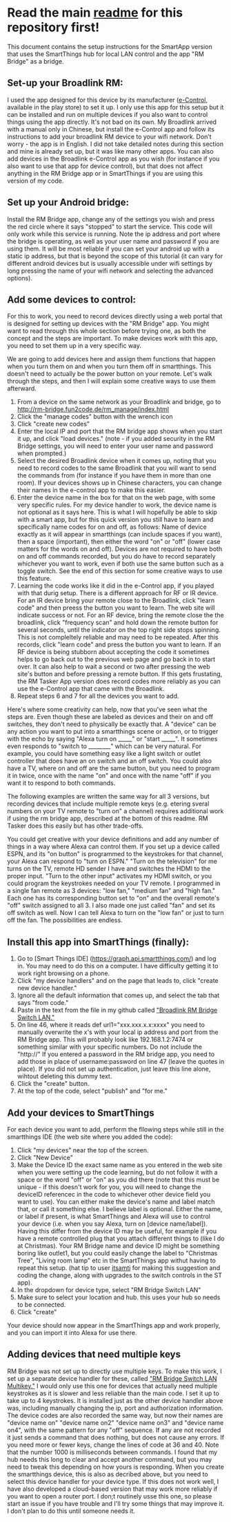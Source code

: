 ﻿# Read the main <a href='https://beckyricha.github.io/Broadlink-RM-SmartThings-Alexa.html'>readme</a> for this repository first!
This document contains the setup instructions for the SmartApp version that uses the SmartThings hub for local LAN control and the app "RM Bridge" as a bridge.

## Set-up your Broadlink RM:
I used the app designed for this device by its manufacturer (<a href='https://play.google.com/store/apps/details?id=com.broadlink.rmt&hl=en'>e-Control</a>, available in the play store) to set it up.  I only use this app for this setup but it can be installed and run on multiple devices if you also want to control things using the app directly.  It's not bad on its own.  My Broadlink arrived with a manual only in Chinese, but install the e-Control app and follow its instructions to add your broadlink RM device to your wifi network. Don’t worry - the app is in English.  I did not take detailed notes during this section and mine is already set up, but it was like many other apps.  You can also add devices in the Broadlink e-Control app as you wish (for instance if you also want to use that app for device control), but that does not affect anything in the RM Bridge app or in SmartThings if you are using this version of my code.  
 
## Set up your Android bridge:
Install the RM Bridge app, change any of the settings you wish and press the red circle where it says "stopped" to start the service. This code will only work while this service is running. Note the ip address and port where the bridge is operating, as well as your user name and password if you are using them.  It will be most reliable if you can set your android up with a static ip address, but that is beyond the scope of this tutorial (it can vary for different android devices but is usually accessible under wifi settings by long pressing the name of your wifi network and selecting the advanced options).  

## Add some devices to control:
For this to work, you need to record devices directly using a web portal that is designed for setting up devices with the "RM Bridge" app.  You might want to read through this whole section before trying one, as both the concept and the steps are important.  To make devices work with this app, you need to set them up in a very specific way.  

We are going to add devices here and assign them functions that happen when you turn them on and when you turn them off in smartthings. This doesn't need to actually be the power button on your remote.  Let's walk through the steps, and then I will explain some creative ways to use them afterward.  

1. From a device on the same network as your Broadlink and bridge, go to http://rm-bridge.fun2code.de/rm_manage/index.html
2. Click the "manage codes" button with the wrench icon
3. Click "create new codes"
4. Enter the local IP and port that the RM bridge app shows when you start it up, and click "load devices." (note - if you added security in the RM Bridge settings, you will need to enter your user name and password when prompted.)
5. Select the desired Broadlink device when it comes up, noting that you need to record codes to the same Broadlink that you will want to send the commands from (for instance if you have them in more than one room).  If your devices shows up in Chinese characters, you can change their names in the e-control app to make this easier.
6. Enter the device name in the box for that on the web page, with some very specific rules.  For my device handler to work, the device name is not optional as it says here.  This is what I will hopefully be able to skip with a smart app, but for this quick version you still have to learn and specifically name codes for on and off, as follows: Name of device exactly as it will appear in smartthings (can include spaces if you want), then a space (important), then either the word "on" or "off" (lower case matters for the words on and off).  Devices are not required to have both on and off commands recorded, but you do have to record separately whichever you want to work, even if both use the same button such as a toggle switch.  See the end of this section for some creative ways to use this feature.
7. Learning the code works like it did in the e-Control app, if you played with that durig setup.  There is a different approach for RF or IR device.  For an IR device bring your remote close to the Broadlink, click "learn code" and then preess the button you want to learn.  The web site will indicate success or not.  For an RF device, bring the remote close the the broadlink, click "frequency scan" and hold down the remote button for several seconds, until the indicator on the top right side stops spinning.  This is not compleltely reliable and may need to be repeated.   After this records, click "learn code" and press the button you want to learn.  If an RF device is being stubborn about accepting the code it sometimes helps to go back out to the previous web page and go back in to start over.  It can also help to wait a second or two after pressing the web site's button and before pressing a remote button.  If this gets frustating, the RM Tasker App version does record codes more reliably as you can use the e-Control app that came with the Broadlink.
8. Repeat steps 6 and 7 for all the devices you want to add.

Here's where some creativity can help, now that you've seen what the steps are.  Even though these are labeled as devices and their on and off switches, they don't need to physically be exactly that.  A "device" can be any action you want to put into a smartthings scene or action, or to trigger with the echo by saying "Alexa turn on _____" or "start _____".  It sometimes even responds to "switch to ________" which can be very natural.  For example, you could have something easy like a light switch or outlet controller that does have an on switch and an off switch.  You could also have a TV, where on and off are the same button, but you need to program it in twice, once with the name "on" and once with the name "off" if you want it to respond to both commands.  

The following examples are written the same way for all 3 versions, but recording devices that include multiple remote keys (e.g. etering sveral numbers on your TV remote to "turn on" a channel) requires additional work if using the rm bridge app, described at the bottom of this readme. RM Tasker does this easily but has other trade-offs. 

You could get creative with your device definitions and add any number of things in a way where Alexa can control them.  If you set up a device called ESPN, and its "on button" is programmed to the keystrokes for that channel, your Alexa can respond to "turn on ESPN."  "Turn on the television" for me turns on the TV,  remote HD sender I have and switches the HDMI to the proper input. "Turn to the other input" activates my HDMI switch, or you could program the keystrokes needed on your TV remote.  I programmed in a single fan remote as 3 devices: "low fan," "medium fan" and "high fan."  Each one has its corresponding button set to "on" and the overall remote's "off" switch assigned to all 3.  I also made one just called "fan" and set its off switch as well.  Now I can tell Alexa to turn on the "low fan" or just to turn off the fan.  The possibilities are endless.

## Install this app into SmartThings (finally):
1. Go to [Smart Things IDE] (https://graph.api.smartthings.com/) and log in. You may need to do this on a computer.  I have difficulty getting it to work right browsing on a phone.
2. Click "my device handlers" and on the page that leads to,  click "create new device handler."
3. Ignore all the default information that comes up, and select the tab that says "from code."
4. Paste in the text from the file in my github called <a href='https://github.com/beckyricha/Broadlink-RM-SmartThings-Alexa/blob/master/Broadlink%20RM%20Bridge%20Switch%20LAN'>"Broadlink RM Bridge Switch LAN."</a>
5. On line 46, where it reads def url1="xxx.xxx.x.x:xxxx" you need to manually overwrite the x's with your local ip address and port from the RM Bridge app.  This will probably look like 192.168.1.2:7474 or something similar with your specific numbers.  Do not include the "http://"  If you entered a password in the RM bridge app, you need to add those in place of username:password on line 47 (leave the quotes in place).  If you did not set up authentication, just leave this line alone, wihtout deleting this dummy text.  
5. Click the "create" button. 
6. At the top of the code, select "publish" and "for me."

## Add your devices to SmartThings
For each device you want to add, perform the fllowing steps while still in the smartthings IDE (the web site where you added the code):
1. Click "my devices" near the top of the screen.
2. Click "New Device"
3. Make the Device ID the exact same name as you entered in the web site when you were setting up the code learning, but do not follow it with a space or the word "off" or "on" as you did there (note that this must be unique - if this doesn't work for you, you will need to change the deviceID referencec in the code to whichever other device field you want to use). You can either make the device's  name and label match that, or call it something else.  I believe label is optional.  Either the name, or label if present, is what SmartThings and Alexa will use to control your device (i.e. when you say Alexa, turn on [device name/label]).  Having this differ from the device ID may be useful, for example if you have a remote controlled plug that you attach different things to (like I do at Christmas).  Your RM Bridge name and device ID might be something boring like outlet1, but you could easily change the label to "Christmas Tree", "Living room lamp" etc in the SmartThings app withut having to repeat this setup.  (hat tip to user <a href='https://github.com/itsamti'>itsamti</a> for making this suggestion and coding the change, along with upgrades to the switch controls in the ST app).
5. In the dropdown for device type, select "RM Bridge Switch LAN"
6. Make sure to select your location and hub. this uses your hub so needs to be connected.
7. Click "create"

Your device should now appear in the SmartThings app and work properly, and you can import it into Alexa for use there.

## Adding devices that need multiple keys
RM Bridge was not set up to directly use multiple keys.  To make this work, I set up a separate device handler for these, called <a href='https://github.com/beckyricha/Broadlink-RM-SmartThings-Alexa/blob/master/RM%20Bridge%20Switch%20LAN%20Multikey'>"RM Bridge Switch LAN Multikey."</a>  I would only use this one for devices that actually need multiple keystrokes as it is slower and less reliable than the main code.  I set it up to take up to 4 keystrokes.  It is installed just as the other device handler above was, including manually changing the ip, port and authorization information.  The device codes are also recorded the same way, but now their names are "device name on" "device name on2" "device name on3" and "device name on4", with the same pattern for any "off" sequence.  If any are not recorded it just sends a command that does nothing, but does not cause any errors.  If you need more or fewer keys, change the lines of code at 36 and 40.  Note that the number 1000 is milliseconds between commands.  I found that my hub needs this long to clear and accept another command, but you may need to tweak this depending on how yours is responding.  When you create the smartthings device, this is also as decribed above, but you need to select this device handler for your device type.  If this does not work well, I have also developed a cloud-based version that may work more reliably if you want to open a router port. I don;t routinely usse this one, so please start an issue if you have trouble and I'll try some things that may improve it.  I don't plan to do this until someone needs it.

<script>
  (function(i,s,o,g,r,a,m){i['GoogleAnalyticsObject']=r;i[r]=i[r]||function(){
  (i[r].q=i[r].q||[]).push(arguments)},i[r].l=1*new Date();a=s.createElement(o),
  m=s.getElementsByTagName(o)[0];a.async=1;a.src=g;m.parentNode.insertBefore(a,m)
  })(window,document,'script','https://www.google-analytics.com/analytics.js','ga');

  ga('create', 'UA-89762317-3', 'auto');
  ga('send', 'pageview');

</script>
